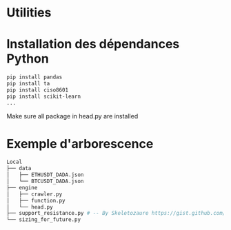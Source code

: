 # Utilities
# Installation des dépendances Python
```bash
pip install pandas
pip install ta
pip install ciso8601
pip install scikit-learn
...
```
Make sure all package in head.py are installed

# Exemple d'arborescence
```bash
Local
├── data
│   ├── ETHUSDT_DADA.json
│   └── BTCUSDT_DADA.json
├── engine
│   ├── crawler.py
│   ├── function.py
│   └── head.py
├── support_resistance.py # -- By Skeletozaure https://gist.github.com/skeletozaure --
└── sizing_for_future.py
```